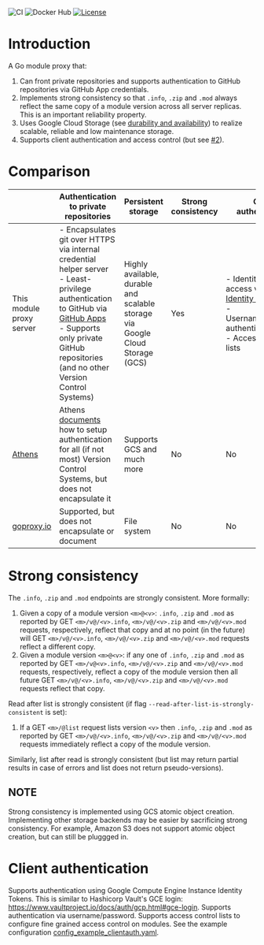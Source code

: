 ![CI](https://github.com/go-mod-proxy/go-mod-proxy/workflows/ci/badge.svg)
![Docker Hub](https://img.shields.io/docker/image-size/jbrekelmans/go-module-proxy?sort=date)
[![License](https://img.shields.io/badge/License-Apache%202.0-yellowgreen.svg)](https://opensource.org/licenses/Apache-2.0)

# Introduction
A Go module proxy that:
1. Can front private repositories and supports authentication to GitHub repositories via GitHub App credentials.
1. Implements strong consistency so that `.info`, `.zip` and `.mod` always reflect the same copy of a module version across all server replicas. This is an important reliability property.
1. Uses Google Cloud Storage (see [durability and availability](https://cloud.google.com/storage/docs/storage-classes)) to realize scalable, reliable and low maintenance storage.
1. Supports client authentication and access control (but see [#2](https://github.com/go-mod-proxy/go-mod-proxy/issues/2)).

# Comparison
| | Authentication to private repositories | Persistent storage | Strong consistency | Client authentication | Community (as of 16 Sep 2020) | Caches sumdb (privacy) |
|---|---|---|---|---|---|---|
| This module proxy server | - Encapsulates git over HTTPS via internal credential helper server<br/>- Least-privilege authentication to GitHub via [GitHub Apps](https://developer.github.com/apps/)<br/>- Supports only private GitHub repositories (and no other Version Control Systems) | Highly available, durable and scalable storage via Google Cloud Storage (GCS) | Yes | - Identity-based access via [Instance Identity JWTs](https://cloud.google.com/compute/docs/instances/verifying-instance-identity)<br/>- Username/password authentication<br/>- Access control lists | [0 stars](https://github.com/go-mod-proxy/go-mod-proxy) | [No, see #1](https://github.com/go-mod-proxy/go-mod-proxy/issues/1) |
| [Athens](https://docs.gomods.io/) | Athens [documents](https://docs.gomods.io/configuration/authentication/) how to setup authentication for all (if not most) Version Control Systems, but does not encapsulate it | Supports GCS and much more | No | No | [3.3k stars](https://github.com/gomods/athens) | No |
| [goproxy.io](https://github.com/goproxyio/goproxy) | Supported, but does not encapsulate or document | File system | No | No | [4.3k stars](https://github.com/goproxyio/goproxy) | - |

# Strong consistency
The `.info`, `.zip` and `.mod` endpoints are strongly consistent. More formally:
1. Given a copy of a module version `<m>@<v>`: `.info`, `.zip` and `.mod` as reported by GET `<m>/v@/<v>.info`, `<m>/v@/<v>.zip` and `<m>/v@/<v>.mod` requests, respectively, reflect that copy and at no point (in the future) will GET `<m>/v@/<v>.info`, `<m>/v@/<v>.zip` and `<m>/v@/<v>.mod` requests reflect a different copy.
2. Given a module version `<m>@<v>`: if any one of `.info`, `.zip` and `.mod` as reported by GET `<m>/v@<v>.info`, `<m>/v@/<v>.zip` and `<m>/v@/<v>.mod` requests, respectively, reflect a copy of the module version then all future GET `<m>/v@/<v>.info`, `<m>/v@/<v>.zip` and `<m>/v@/<v>.mod` requests reflect that copy.

Read after list is strongly consistent (if flag `--read-after-list-is-strongly-consistent` is set):
1. If a GET `<m>/@list` request lists version `<v>` then `.info`, `.zip` and `.mod` as reported by GET `<m>/v@/<v>.info`, `<m>/v@/<v>.zip` and `<m>/v@/<v>.mod` requests immediately reflect a copy of the module version.

Similarly, list after read is strongly consistent (but list may return partial results in case of errors and list does not return pseudo-versions).

## NOTE
Strong consistency is implemented using GCS atomic object creation. Implementing other storage backends may be easier by sacrificing strong consistency. For example, Amazon S3 does not support atomic object creation, but can still be pluggged in.

# Client authentication
Supports authentication using Google Compute Engine Instance Identity Tokens. This is similar to Hashicorp Vault's GCE login: https://www.vaultproject.io/docs/auth/gcp.html#gce-login.
Supports authentication via username/password.
Supports access control lists to configure fine grained access control on modules.
See the example configuration [config_example_clientauth.yaml](config_example_clientauth.yaml).
